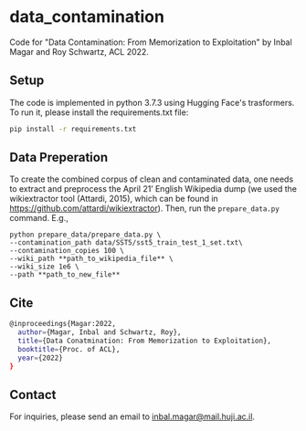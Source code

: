 # data_contamination

Code for "Data Contamination: From Memorization to Exploitation" by Inbal Magar and Roy Schwartz, ACL 2022.

## Setup

The code is implemented in python 3.7.3 using Hugging Face's trasformers. To run it, please install the requirements.txt file:

```bash
pip install -r requirements.txt
```

## Data Preperation
To create the combined corpus of clean and contaminated data, one needs to extract and preprocess the April 21’ English Wikipedia dump (we used the wikiextractor tool (Attardi, 2015), which can be found in https://github.com/attardi/wikiextractor). Then, run the ```prepare_data.py``` command.
E.g., 

```
python prepare_data/prepare_data.py \
--contamination_path data/SST5/sst5_train_test_1_set.txt\
--contamination_copies 100 \
--wiki_path **path_to_wikipedia_file** \
--wiki_size 1e6 \
--path **path_to_new_file**
```


## Cite

```bash
@inproceedings{Magar:2022,
  author={Magar, Inbal and Schwartz, Roy},
  title={Data Conatmination: From Memorization to Exploitation},
  booktitle={Proc. of ACL},
  year={2022}
}
```

## Contact
For inquiries, please send an email to inbal.magar@mail.huji.ac.il.
